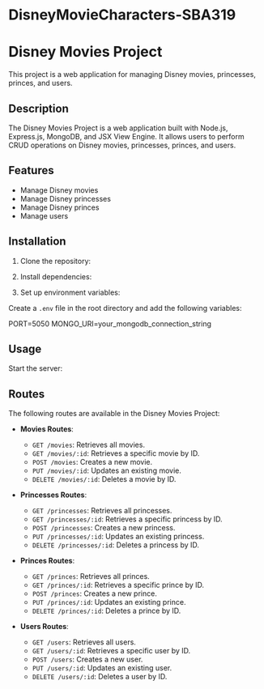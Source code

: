 # DisneyMovieCharacters-SBA319

# Disney Movies Project

This project is a web application for managing Disney movies, princesses, princes, and users.

## Description

The Disney Movies Project is a web application built with Node.js, Express.js, MongoDB, and JSX View Engine. It allows users to perform CRUD operations on Disney movies, princesses, princes, and users.

## Features

- Manage Disney movies
- Manage Disney princesses
- Manage Disney princes
- Manage users

## Installation

1. Clone the repository:

2. Install dependencies:


3. Set up environment variables:

Create a `.env` file in the root directory and add the following variables:

PORT=5050
MONGO_URI=your_mongodb_connection_string


## Usage

Start the server:

## Routes

The following routes are available in the Disney Movies Project:

- **Movies Routes**:
  - `GET /movies`: Retrieves all movies.
  - `GET /movies/:id`: Retrieves a specific movie by ID.
  - `POST /movies`: Creates a new movie.
  - `PUT /movies/:id`: Updates an existing movie.
  - `DELETE /movies/:id`: Deletes a movie by ID.

- **Princesses Routes**:
  - `GET /princesses`: Retrieves all princesses.
  - `GET /princesses/:id`: Retrieves a specific princess by ID.
  - `POST /princesses`: Creates a new princess.
  - `PUT /princesses/:id`: Updates an existing princess.
  - `DELETE /princesses/:id`: Deletes a princess by ID.

- **Princes Routes**:
  - `GET /princes`: Retrieves all princes.
  - `GET /princes/:id`: Retrieves a specific prince by ID.
  - `POST /princes`: Creates a new prince.
  - `PUT /princes/:id`: Updates an existing prince.
  - `DELETE /princes/:id`: Deletes a prince by ID.

- **Users Routes**:
  - `GET /users`: Retrieves all users.
  - `GET /users/:id`: Retrieves a specific user by ID.
  - `POST /users`: Creates a new user.
  - `PUT /users/:id`: Updates an existing user.
  - `DELETE /users/:id`: Deletes a user by ID.


